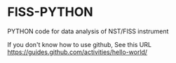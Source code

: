 # FISS-PYTHON
PYTHON code for data analysis of NST/FISS instrument

If you don't know how to use github, See this URL https://guides.github.com/activities/hello-world/
